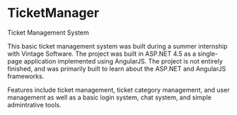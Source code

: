 # TicketManager
Ticket Management System

This basic ticket management system was built during a summer internship with Vintage Software. The project was built in ASP.NET 4.5 as a single-page application implemented using AngularJS. The project is not entirely finished, and was primarily built to learn about the ASP.NET and AngularJS frameworks.

Features include ticket management, ticket category management, and user management as well as a basic login system, chat system, and simple admintrative tools.

